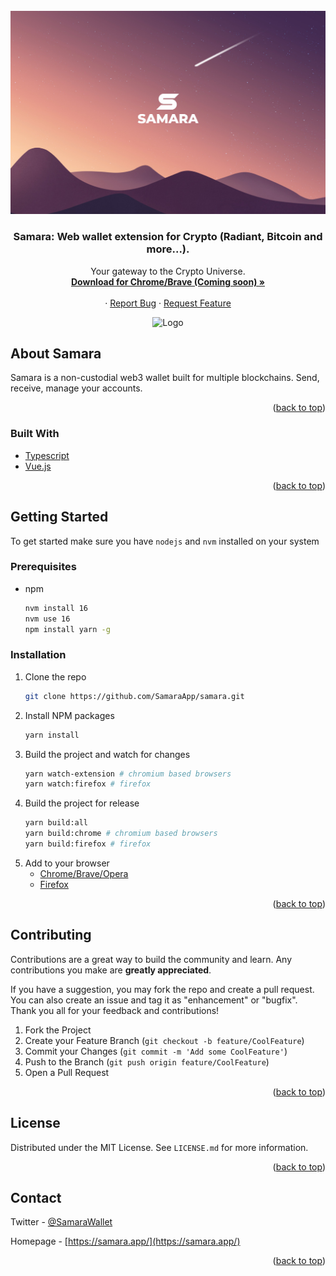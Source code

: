 <br />
<div align="center">
  <a href="https://samara.app">
    <img src="images/samara.jpg" alt="Logo">
  </a>

  <h3 align="center">Samara: Web wallet extension for Crypto (Radiant, Bitcoin and more...).</h3>

  <p align="center">
    Your gateway to the Crypto Universe.
    <br />
    <a href="https://chrome.google.com/webstore/detail/chrome-link-here">
      <strong>Download for Chrome/Brave (Coming soon) »</strong>
    </a>
    <br />
    <br />
    ·
    <a href="https://github.com/SamaraApp/samara/issues">Report Bug</a>
    ·
    <a href="https://github.com/SamaraApp/samara/issues">Request Feature</a>
  </p>

  <img src="images/screens/mont.jpg" alt="Logo">
</div>

<!-- ABOUT THE PROJECT -->
## About Samara

Samara is a non-custodial web3 wallet built for multiple blockchains. 
Send, receive, manage your accounts.

<p align="right">(<a href="#top">back to top</a>)</p>

### Built With

* [Typescript](https://www.typescriptlang.org/)
* [Vue.js](https://vuejs.org/)

<p align="right">(<a href="#top">back to top</a>)</p>


<!-- GETTING STARTED -->
## Getting Started

To get started make sure you have `nodejs` and `nvm` installed on your system

### Prerequisites

* npm
  ```sh
  nvm install 16
  nvm use 16
  npm install yarn -g
  ```

### Installation

1. Clone the repo
   ```sh
   git clone https://github.com/SamaraApp/samara.git
   ```
2. Install NPM packages
   ```sh
   yarn install
   ```
3. Build the project and watch for changes
    ```sh
    yarn watch-extension # chromium based browsers
    yarn watch:firefox # firefox
    ```
4. Build the project for release
    ```sh
    yarn build:all
    yarn build:chrome # chromium based browsers
    yarn build:firefox # firefox
    ```
5. Add to your browser
    * [Chrome/Brave/Opera](https://developer.chrome.com/docs/extensions/mv2/getstarted/#manifest)
    * [Firefox](https://developer.mozilla.org/en-US/docs/Mozilla/Add-ons/WebExtensions/Your_first_WebExtension#installing)

<p align="right">(<a href="#top">back to top</a>)</p>


<!-- CONTRIBUTING -->
## Contributing

Contributions are a great way to build the community and learn. Any contributions you make are **greatly appreciated**.

If you have a suggestion, you may fork the repo and create a pull request. You can also create an issue and tag it as "enhancement" or "bugfix". Thank you all for your feedback and contributions!

1. Fork the Project
2. Create your Feature Branch (`git checkout -b feature/CoolFeature`)
3. Commit your Changes (`git commit -m 'Add some CoolFeature'`)
4. Push to the Branch (`git push origin feature/CoolFeature`)
5. Open a Pull Request

<p align="right">(<a href="#top">back to top</a>)</p>

<!-- LICENSE -->
## License

Distributed under the MIT License. See `LICENSE.md` for more information.

<p align="right">(<a href="#top">back to top</a>)</p>

<!-- CONTACT -->
## Contact

Twitter - [@SamaraWallet](https://twitter.com/SamaraWallet)

Homepage - [https://samara.app/](https://samara.app/)

<p align="right">(<a href="#top">back to top</a>)</p>
 
